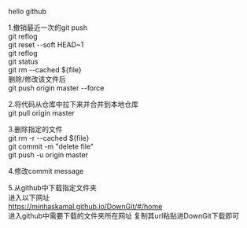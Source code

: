 hello github


1.撤销最近一次的git push  
  git reflog  
  git reset --soft HEAD~1  
  git reflog   
  git status   
  git rm --cached ${file}  
  删除/修改该文件后  
  git push origin master --force  


2.将代码从仓库中拉下来并合并到本地仓库  
  git pull origin master  


3.删除指定的文件  
  git rm -r --cached ${file}  
  git commit -m "delete file"  
  git push -u origin master  


4.修改commit message  


5.从github中下载指定文件夹  
  进入以下网址  
  https://minhaskamal.github.io/DownGit/#/home  
  进入github中需要下载的文件夹所在网址
  复制其url粘贴进DownGit下载即可
